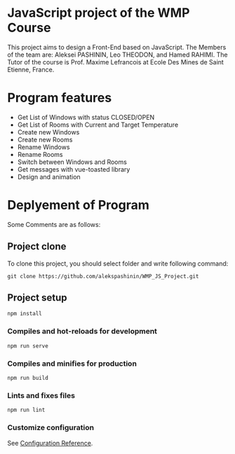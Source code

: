 # JavaScript project of the WMP Course 

This project aims to design a Front-End based on JavaScript. The Members of the team are: Aleksei PASHININ, Leo THEODON, and Hamed RAHIMI. The Tutor of the course is Prof. Maxime Lefrancois at Ecole Des Mines de Saint Etienne, France.

# Program features

* Get List of Windows with status CLOSED/OPEN
* Get List of Rooms with Current and Target Temperature
* Create new Windows
* Create new Rooms
* Rename Windows
* Rename Rooms
* Switch between Windows and Rooms
* Get messages with vue-toasted library
* Design and animation

# Deplyement of Program

Some Comments are as follows:

## Project clone

To clone this project, you should select folder and write following command:

```
git clone https://github.com/alekspashinin/WMP_JS_Project.git
```

## Project setup

```
npm install
```

### Compiles and hot-reloads for development
```
npm run serve
```

### Compiles and minifies for production
```
npm run build
```

### Lints and fixes files
```
npm run lint
```

### Customize configuration
See [Configuration Reference](https://cli.vuejs.org/config/).
